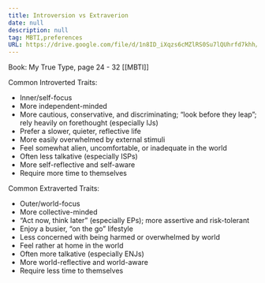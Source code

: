 ```yaml
---
title: Introversion vs Extraverion
date: null
description: null
tag: MBTI,preferences
URL: https://drive.google.com/file/d/1n8ID_iXqzs6cMZlRS0Su7lQUhrfd7khh/view?usp=sharing
---
```


Book: My True Type, page 24 - 32
[[MBTI]]

Common Introverted Traits:
- Inner/self-focus
- More independent-minded
- More cautious, conservative, and discriminating; “look before they leap”; rely heavily on forethought (especially IJs)
- Prefer a slower, quieter, reflective life
- More easily overwhelmed by external stimuli
- Feel somewhat alien, uncomfortable, or inadequate in the world
- Often less talkative (especially ISPs)
- More self-reflective and self-aware
- Require more time to themselves

Common Extraverted Traits:
- Outer/world-focus
- More collective-minded
- “Act now, think later” (especially EPs); more assertive and risk-tolerant 
- Enjoy a busier, “on the go” lifestyle
- Less concerned with being harmed or overwhelmed by world
- Feel rather at home in the world
- Often more talkative (especially ENJs) 
- More world-reflective and world-aware 
- Require less time to themselves 

